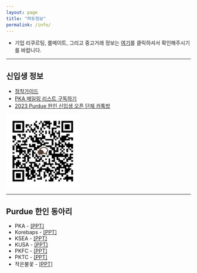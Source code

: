```yaml
---
layout: page
title: "퍼듀정보"
permalink: /info/
---
```


* 기업 리쿠르팅, 룸메이트, 그리고 중고거래 정보는 [여기](https://b.purdueka.org)를 클릭하셔서 확인해주시기를 바랍니다.

***
## 신입생 정보

* [정착가이드](https://sites.google.com/view/purduelife/home?authuser=0)
* [PKA 메일링 리스트 구독하기](https://lists.purdue.edu/mailman/listinfo/pka)
* [2023 Purdue 한인 신입생 오픈 단체 카톡방](https://open.kakao.com/o/gRpAICnf)

<img src="/images/2023kakaoqr.png" alt="2023 Purdue 한인 신입생 오픈 단체 카톡방 QR코드" width="200"/>

***
## Purdue 한인 동아리
* PKA - [\[PPT\]](/assets/2022-2023-PKA-1.pdf)
* Korebaps - [\[PPT\]](/assets/Korebaps-1.pdf)
* KSEA - [\[PPT\]](/assets/KSEA-2.pdf)
* KUSA - [\[PPT\]](/assets/KUSA-1.pdf)
* PKFC - [\[PPT\]](/assets/PKFC-1.pdf)
* PKTC - [\[PPT\]](/assets/PKTC-1.pdf)
* 작은불꽃 - [\[PPT\]](/assets/작은불꽃-1.pdf)
